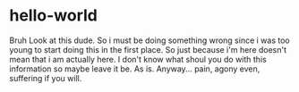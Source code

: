 # hello-world
Bruh
Look at this dude.
So i must be doing something wrong since i was too young to start doing this in the first place. So just because i'm here doesn't mean that i am actually here.
I don't know what shoul you do with this information so maybe leave it be. As is.
Anyway... pain, agony even, suffering if you will.
